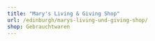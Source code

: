 ```yaml
---
title: "Mary's Living & Giving Shop"
url: /edinburgh/marys-living-und-giving-shop/
shop: Gebrauchtwaren
---
```

